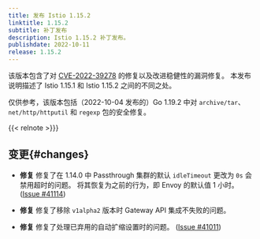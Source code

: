 ```yaml
---
title: 发布 Istio 1.15.2
linktitle: 1.15.2
subtitle: 补丁发布
description: Istio 1.15.2 补丁发布。
publishdate: 2022-10-11
release: 1.15.2
---
```


该版本包含了对 [CVE-2022-39278](/news/security/istio-security-2022-007/#cve-2022-39278) 的修复以及改进稳健性的漏洞修复。
本发布说明描述了 Istio 1.15.1 和 Istio 1.15.2 之间的不同之处。

仅供参考，该版本包括（2022-10-04 发布的）Go 1.19.2 中对 `archive/tar`、`net/http/httputil` 和 `regexp` 包的安全修复。

{{< relnote >}}}

## 变更{#changes}

- **修复** 修复了在 1.14.0 中 Passthrough 集群的默认 `idleTimeout` 更改为 `0s` 会禁用超时的问题。
  将其恢复为之前的行为，即 Envoy 的默认值 1 小时。
  ([Issue #41114](https://github.com/istio/istio/issues/41114))

- **修复** 修复了移除 `v1alpha2` 版本时 Gateway API 集成不失败的问题。

- **修复** 修复了处理已弃用的自动扩缩设置时的问题。
  ([Issue #41011](https://github.com/istio/istio/issues/41011))
